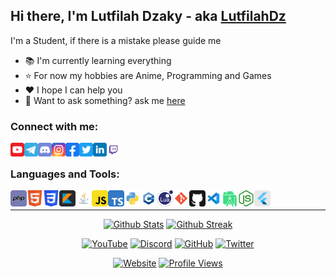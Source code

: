 ## Hi there, I'm Lutfilah Dzaky - aka [LutfilahDz][YouTube]

I'm a Student, if there is a mistake please guide me

- 📚 I'm currently learning everything
- ⭐️ For now my hobbies are Anime, Programming and Games
- ❤️ I hope I can help you
- 💬 Want to ask something? ask me [here](https://t.me/lutfilahdzaky)

### Connect with me:

[<img align="left" width="22" alt="LutfilahDz on YouTube" src="https://raw.githubusercontent.com/edent/SuperTinyIcons/master/images/svg/youtube.svg">][YouTube]
[<img align="left" width="22" alt="LutfilahDz on Telegram" src="https://raw.githubusercontent.com/edent/SuperTinyIcons/master/images/svg/telegram.svg">](https://t.me/lutfilahdz)
[<img align="left" width="22" alt="LutfilahDz on Discord" src="https://raw.githubusercontent.com/edent/SuperTinyIcons/master/images/svg/discord.svg">](https://discord.gg/MXBycqz)
[<img align="left" width="22" alt="lutfilahdzaky on Instagram" src="https://raw.githubusercontent.com/edent/SuperTinyIcons/master/images/svg/instagram.svg">](https://instagram.com/lutfilahdzaky)
[<img align="left" width="22" alt="lutfilahdzaky on Facebook" src="https://raw.githubusercontent.com/edent/SuperTinyIcons/master/images/svg/facebook.svg">](https://facebook.com/lutfilahdzaky)
[<img align="left" width="22" alt="lutfilahdzaky on Twitter" src="https://raw.githubusercontent.com/edent/SuperTinyIcons/master/images/svg/twitter.svg">](https://twitter.com/lutfilahdzaky)
[<img align="left" width="22" alt="lutfilahdzaky on LinkedIn" src="https://raw.githubusercontent.com/edent/SuperTinyIcons/master/images/svg/linkedin.svg">](https://linkedin.com/in/lutfilahdzaky)
[<img align="left" width="22" alt="LutfilahDz on Twitch" src="https://raw.githubusercontent.com/edent/SuperTinyIcons/master/images/svg/twitch.svg">](https://www.twitch.tv/lutfilahdzaky)
<br>

### Languages and Tools:

[<img align="left" width="26" alt="PHP" src="https://raw.githubusercontent.com/edent/SuperTinyIcons/master/images/svg/php.svg">](https://www.php.net)
[<img align="left" width="26" alt="HTML5" src="https://raw.githubusercontent.com/edent/SuperTinyIcons/master/images/svg/html5.svg">](https://wikipedia.org/wiki/HTML5)
[<img align="left" width="26" alt="CSS3" src="https://raw.githubusercontent.com/edent/SuperTinyIcons/master/images/svg/css3.svg">](https://wikipedia.org/wiki/Cascading_Style_Sheets)
[<img align="left" width="26" alt="Kotlin" src="https://raw.githubusercontent.com/edent/SuperTinyIcons/master/images/svg/kotlin.svg">](https://kotlinlang.org)
[<img align="left" width="26" alt="Java" src="https://raw.githubusercontent.com/edent/SuperTinyIcons/master/images/svg/java.svg">](https://www.java.com)
[<img align="left" width="26" alt="JavaScript" src="https://raw.githubusercontent.com/edent/SuperTinyIcons/master/images/svg/javascript.svg">](https://wikipedia.org/wiki/JavaScript)
[<img align="left" width="26" alt="TypeScript" src="https://raw.githubusercontent.com/edent/SuperTinyIcons/master/images/svg/typescript.svg">](https://www.typescriptlang.org/)
[<img align="left" width="26" alt="Python" src="https://raw.githubusercontent.com/edent/SuperTinyIcons/master/images/svg/python.svg">](https://www.python.org)
[<img align="left" width="26" alt="C++" src="https://raw.githubusercontent.com/edent/SuperTinyIcons/master/images/svg/cplusplus.svg">](https://wikipedia.org/wiki/C++)
[<img align="left" width="26" alt="Lua" src="icons/lua.svg">](https://www.lua.org)
[<img align="left" width="26" alt="Git" src="https://raw.githubusercontent.com/edent/SuperTinyIcons/master/images/svg/git.svg">](https://git-scm.com)
[<img align="left" width="26" alt="GitHub" src="https://raw.githubusercontent.com/edent/SuperTinyIcons/master/images/svg/github.svg">](https://github.com)
[<img align="left" width="26" alt="Visual Studio Code" src="https://raw.githubusercontent.com/edent/SuperTinyIcons/master/images/svg/visualstudiocode.svg">](https://code.visualstudio.com)
[<img align="left" width="26" alt="Android Studio" src="icons/androidstudio.svg">](https://developer.android.com/studio)
[<img align="left" width="26" alt="Node.js" src="icons/nodedotjs.svg">](https://nodejs.org)
[<img align="left" width="26" alt="Flutter" src="https://raw.githubusercontent.com/edent/SuperTinyIcons/master/images/svg/flutter.svg">](https://flutter.dev)
<br>

---

<p align="center">
    <a href="https://github.com/lutfilahdzaky"><img width="48%" alt="Github Stats" src="https://github-readme-stats.vercel.app/api?username=lutfilahdzaky&theme=dracula&show_icons=true&hide_border=true"></a>
    <a href="https://github.com/lutfilahdzaky"><img width="48%" alt="Github Streak" src="https://github-readme-streak-stats.herokuapp.com?user=lutfilahdzaky&theme=dracula&hide_border=true"></a>
</p>
<p align="center">
    <a href="https://youtube.com/lutfilahdz?sub_confirmation=1"><img alt="YouTube" src="https://img.shields.io/youtube/channel/subscribers/UCPHiZNMamtbYzGOICSKoY2A?label=YouTube&logo=YouTube&style=for-the-badge"></a>
    <a href="https://discord.gg/MXBycqz"><img alt="Discord" src="https://img.shields.io/discord/398660596473659403?label=Discord&logo=Discord&style=for-the-badge"></a>
    <a href="https://github.com/lutfilahdzaky?tab=followers"><img alt="GitHub" src="https://img.shields.io/github/followers/lutfilahdzaky?label=GitHub&logo=GitHub&style=for-the-badge"></a>
    <a href="https://twitter.com/lutfilahdzaky"><img alt="Twitter" src="https://img.shields.io/twitter/follow/lutfilahdzaky?label=Twitter&logo=Twitter&style=for-the-badge"></a>
</p>
<p align="center">
    <a href="https://lutfilahdz.my.id"><img alt="Website" src="https://img.shields.io/website?down_message=Offline&label=lutfilahdz.my.id&style=flat-square&up_message=Online&url=https%3A%2F%2Flutfilahdz.my.id"></a>
    <a href="https://github.com/lutfilahdzaky"><img alt="Profile Views" src="https://komarev.com/ghpvc/?username=lutfilahdzaky&style=flat-square"></a>
</p>

[YouTube]: https://youtube.com/lutfilahdz?sub_confirmation=1